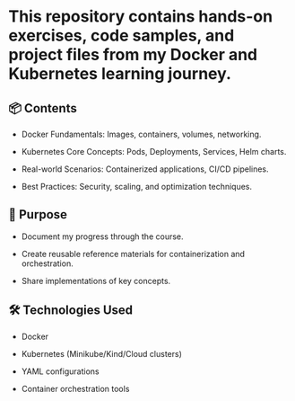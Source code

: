 # This repository contains hands-on exercises, code samples, and project files from my Docker and Kubernetes learning journey.

## 📦 Contents
- Docker Fundamentals: Images, containers, volumes, networking.

- Kubernetes Core Concepts: Pods, Deployments, Services, Helm charts.

- Real-world Scenarios: Containerized applications, CI/CD pipelines.

- Best Practices: Security, scaling, and optimization techniques.

## 🚀 Purpose
- Document my progress through the course.

- Create reusable reference materials for containerization and orchestration.

- Share implementations of key concepts.

## 🛠️ Technologies Used
- Docker

- Kubernetes (Minikube/Kind/Cloud clusters)

- YAML configurations

- Container orchestration tools
